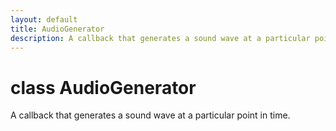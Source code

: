 ```yaml
---
layout: default
title: AudioGenerator
description: A callback that generates a sound wave at a particular point in time.
---
```

# class AudioGenerator

A callback that generates a sound wave at a particular point
in time.

